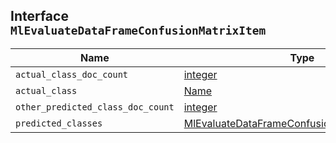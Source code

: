 ## Interface `MlEvaluateDataFrameConfusionMatrixItem`

| Name | Type | Description |
| - | - | - |
| `actual_class_doc_count` | [integer](./integer.md) | &nbsp; |
| `actual_class` | [Name](./Name.md) | &nbsp; |
| `other_predicted_class_doc_count` | [integer](./integer.md) | &nbsp; |
| `predicted_classes` | [MlEvaluateDataFrameConfusionMatrixPrediction](./MlEvaluateDataFrameConfusionMatrixPrediction.md)[] | &nbsp; |
